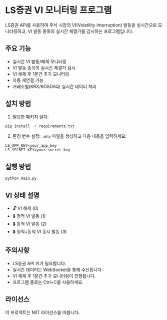 # LS증권 VI 모니터링 프로그램

LS증권 API를 사용하여 주식 시장의 VI(Volatility Interruption) 발동을 실시간으로 모니터링하고, VI 발동 종목의 실시간 체결가를 감시하는 프로그램입니다.

## 주요 기능

- 실시간 VI 발동/해제 모니터링
- VI 발동 종목의 실시간 체결가 감시
- VI 해제 후 1분간 추가 모니터링
- 자동 재연결 기능
- 거래소별(KRX/KOSDAQ) 실시간 데이터 처리

## 설치 방법

1. 필요한 패키지 설치:
```bash
pip install -r requirements.txt
```

2. 환경 변수 설정:
`.env` 파일을 생성하고 다음 내용을 입력하세요:
```
LS_APP_KEY=your_app_key
LS_SECRET_KEY=your_secret_key
```

## 실행 방법

```bash
python main.py
```

## VI 상태 설명

- 🔓 VI 해제 (0)
- 🔒 정적 VI 발동 (1)
- 🔒 동적 VI 발동 (2)
- 🔒 정적+동적 VI 동시 발동 (3)

## 주의사항

- LS증권 API 키가 필요합니다.
- 실시간 데이터는 WebSocket을 통해 수신됩니다.
- VI 해제 후 1분간 추가 모니터링이 진행됩니다.
- 프로그램 종료는 Ctrl+C를 사용하세요.

## 라이선스

이 프로젝트는 MIT 라이선스를 따릅니다. 